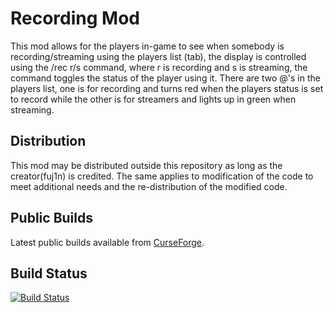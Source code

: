 Recording Mod
=============

This mod allows for the players in-game to see when somebody is recording/streaming using the players list (tab), the display is controlled using the /rec r/s command, where r is recording and s is streaming, the command toggles the status of the player using it.
There are two @'s in the players list, one is for recording and turns red when the players status is set to record while the other is for streamers and lights up in green when streaming.

Distribution
------------

This mod may be distributed outside this repository as long as the creator(fuj1n) is credited. The same applies to modification of the code to meet additional needs and the re-distribution of the modified code.

Public Builds
------------
Latest public builds available from [CurseForge](http://minecraft.curseforge.com/projects/recording-status-mod).

Build Status
------------
[![Build Status](https://dvs1.progwml6.com/jenkins/buildStatus/icon?job=RecMod)](https://dvs1.progwml6.com/jenkins/job/RecMod/)
